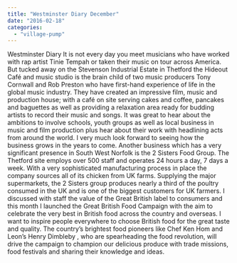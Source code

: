 ```yaml
---
title: "Westminster Diary December"
date: "2016-02-18"
categories: 
  - "village-pump"
---
```


Westminster Diary It is not every day you meet musicians who have worked with rap artist Tinie Tempah or taken their music on tour across America. But tucked away on the Stevenson Industrial Estate in Thetford the Hideout Café and music studio is the brain child of two music producers Tony Cornwall and Rob Preston who have first-hand experience of life in the global music industry. They have created an impressive film, music and production house; with a café on site serving cakes and coffee, pancakes and baguettes as well as providing a relaxation area ready for budding artists to record their music and songs. It was great to hear about the ambitions to involve schools, youth groups as well as local business in music and film production plus hear about their work with headlining acts from around the world. I very much look forward to seeing how the business grows in the years to come. Another business which has a very significant presence in South West Norfolk is the 2 Sisters Food Group. The Thetford site employs over 500 staff and operates 24 hours a day, 7 days a week. With a very sophisticated manufacturing process in place the company sources all of its chicken from UK farms. Supplying the major supermarkets, the 2 Sisters group produces nearly a third of the poultry consumed in the UK and is one of the biggest customers for UK farmers. I discussed with staff the value of the Great British label to consumers and this month I launched the Great British Food Campaign with the aim to celebrate the very best in British food across the country and overseas. I want to inspire people everywhere to choose British food for the great taste and quality. The country’s brightest food pioneers like Chef Ken Hom and Leon’s Henry Dimbleby , who are spearheading the food revolution, will drive the campaign to champion our delicious produce with trade missions, food festivals and sharing their knowledge and ideas.

